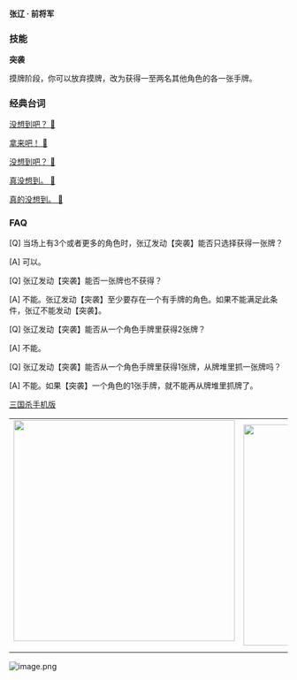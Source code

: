 
#### 张辽 · 前将军  

### 技能

**突袭**

摸牌阶段，你可以放弃摸牌，改为获得一至两名其他角色的各一张手牌。

### 经典台词


[没想到吧？ 🎵](char_wei004_dub_ability1_1.mp3)

[拿来吧！ 🎵](char_wei004_dub_ability1_2.mp3)

[没想到吧？ 🎵](char_wei004_dub_classic_ability1_1.mp3)

[真没想到。 🎵](char_wei004_dub_classic_dead.mp3)

[真的没想到。 🎵](char_wei004_dub_dead.mp3)


### FAQ

[Q] 当场上有3个或者更多的角色时，张辽发动【突袭】能否只选择获得一张牌？

[A] 可以。



[Q] 张辽发动【突袭】能否一张牌也不获得？

[A] 不能。张辽发动【突袭】至少要存在一个有手牌的角色。如果不能满足此条件，张辽不能发动【突袭】。



[Q] 张辽发动【突袭】能否从一个角色手牌里获得2张牌？

[A] 不能。



[Q] 张辽发动【突袭】能否从一个角色手牌里获得1张牌，从牌堆里抓一张牌吗？

[A] 不能。如果【突袭】一个角色的1张手牌，就不能再从牌堆里抓牌了。


 [三国杀手机版](https://apps.apple.com/cn/app/%E4%B8%89%E5%9B%BD%E6%9D%80%E9%97%AE%E9%A2%98%E7%AD%94%E7%96%91/id527602078)
    <div style="text-align: center"><table><tr>
    <td style="text-align: center">
<img src="https://is4-ssl.mzstatic.com/image/thumb/PurpleSource116/v4/1b/38/06/1b380673-fa07-7d70-76af-cc625e8e7894/97f20edf-1616-4b93-9e88-fbaebfe22faf_page-0.jpg/460x0w.webp" height="400">
</td>
<td style="text-align: center">
<img src="https://is5-ssl.mzstatic.com/image/thumb/PurpleSource126/v4/f6/ae/05/f6ae053d-def3-e9be-a991-74954202adad/7a500a3f-0dc0-4c7a-8287-6eed7e11d2b4_page-1.jpg/460x0w.webp" height="400">
</td>
<td style="text-align: center">
<img src="https://is2-ssl.mzstatic.com/image/thumb/PurpleSource126/v4/f3/38/97/f33897de-2a22-ec13-1832-60c35c10fe7c/7fbfdcd6-9f03-45ce-8dc1-bad59b0e5f5d_page-2.jpg/460x0w.webp" height="400">
</td>
<td style="text-align: center">
<img src="https://is2-ssl.mzstatic.com/image/thumb/PurpleSource116/v4/7c/bf/db/7cbfdbb7-8d99-a661-c3a7-bc4e3fdb840a/5e805d5e-b991-4341-bdf6-233a5dd8d703_page-3.jpg/460x0w.webp" height="400">
</td>
</tr>
</table>
</div>
    
 ![image.png](https://s2.loli.net/2022/01/10/Z85EF3hBpvU41oI.png)
